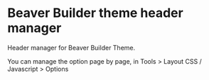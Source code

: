 # Beaver Builder theme header manager
Header manager for Beaver Builder Theme.

You can manage the option page by page, in Tools > Layout CSS / Javascript > Options